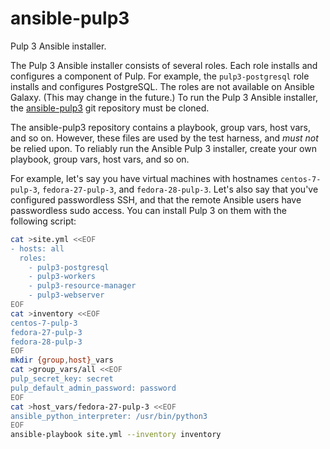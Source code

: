 ansible-pulp3
=============

Pulp 3 Ansible installer.

The Pulp 3 Ansible installer consists of several roles. Each role installs and
configures a component of Pulp. For example, the `pulp3-postgresql` role
installs and configures PostgreSQL. The roles are not available on Ansible
Galaxy. (This may change in the future.) To run the Pulp 3 Ansible installer,
the [ansible-pulp3](https://github.com/pulp/ansible-pulp3) git repository must
be cloned.

The ansible-pulp3 repository contains a playbook, group vars, host vars, and so
on. However, these files are used by the test harness, and *must not* be relied
upon. To reliably run the Ansible Pulp 3 installer, create your own playbook,
group vars, host vars, and so on.

For example, let's say you have virtual machines with hostnames
`centos-7-pulp-3`, `fedora-27-pulp-3`, and `fedora-28-pulp-3`. Let's also say
that you've configured passwordless SSH, and that the remote Ansible users have
passwordless sudo access. You can install Pulp 3 on them with the following
script:

```bash
cat >site.yml <<EOF
- hosts: all
  roles:
    - pulp3-postgresql
    - pulp3-workers
    - pulp3-resource-manager
    - pulp3-webserver
EOF
cat >inventory <<EOF
centos-7-pulp-3
fedora-27-pulp-3
fedora-28-pulp-3
EOF
mkdir {group,host}_vars
cat >group_vars/all <<EOF
pulp_secret_key: secret
pulp_default_admin_password: password
EOF
cat >host_vars/fedora-27-pulp-3 <<EOF
ansible_python_interpreter: /usr/bin/python3
EOF
ansible-playbook site.yml --inventory inventory
```
